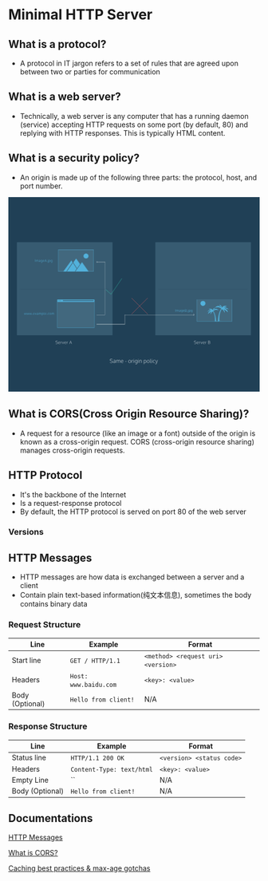 # Minimal HTTP Server
## What is a protocol?
* A protocol in IT jargon refers to a set of rules that are agreed upon between two or parties for communication

## What is a web server?
* Technically, a web server is any computer that has a running daemon (service) accepting HTTP requests on some port (by default, 80) and replying with HTTP responses. This is typically HTML content.

## What is a security policy?
* An origin is made up of the following three parts: the protocol, host, and port number.

<img src="../img/same-origin.svg" />

## What is CORS(Cross Origin Resource Sharing)?
* A request for a resource (like an image or a font) outside of the origin is known as a cross-origin request. CORS (cross-origin resource sharing) manages cross-origin requests.

## HTTP Protocol
* It's the backbone of the Internet
* Is a request-response protocol
* By default, the HTTP protocol is served on port 80 of the web server

### Versions

## HTTP Messages
* HTTP messages are how data is exchanged between a server and a client
* Contain plain text-based information(纯文本信息), sometimes the body contains binary data

### Request Structure
| Line            | Example                       | Format                       |
|-----------------|-------------------------------|------------------------------------|
| Start line      | `GET / HTTP/1.1`              | `<method> <request uri> <version>` |
| Headers         | `Host: www.baidu.com`         | `<key>: <value>`                   | 
| Body (Optional) | `Hello from client!`          | N/A                                |

### Response Structure
| Line            | Example                       | Format                    |
|-----------------|-------------------------------|---------------------------|
| Status line     | `HTTP/1.1 200 OK`             | `<version> <status code>` |
| Headers         | `Content-Type: text/html`     | `<key>: <value>`          |
| Empty Line      |  ``                           | N/A                       |
| Body (Optional) | `Hello from client!`          | N/A                       |

## Documentations
<a href="https://developer.mozilla.org/en-US/docs/Web/HTTP/Messages">HTTP Messages</a>

<a href="https://www.codecademy.com/articles/what-is-cors">What is CORS?</a>

<a href="https://jakearchibald.com/2016/caching-best-practices/?utm_campaign=chrome_series_catchingbestpractices_072717&utm_source=chromedev&utm_medium=yt-desc">Caching best practices & max-age gotchas</a>